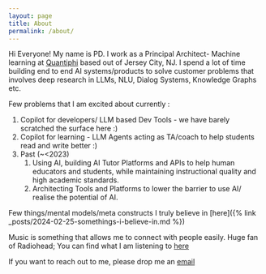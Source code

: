 ```yaml
---
layout: page
title: About
permalink: /about/
---
```

Hi Everyone! My name is PD. I work as a Principal Architect- Machine learning at [Quantiphi](https://quantiphi.com/)  based out of Jersey City, NJ. I spend a lot of time building end to end AI systems/products to solve customer problems that involves deep research in LLMs, NLU, Dialog Systems, Knowledge Graphs etc.

Few problems that I am excited about currently :

1. Copilot for developers/ LLM based Dev Tools - we have barely scratched the surface here :) 
2. Copilot for learning - LLM Agents acting as TA/coach to help students read and write better :)
3. Past (~<2023)
    1. Using AI, building AI Tutor Platforms and APIs to help human educators and students, while maintaining instructional quality and high academic standards.
    2. Architecting Tools and Platforms to lower the barrier to use AI/ realise the potential of AI.

Few things/mental models/meta constructs I truly believe in [here]({% link _posts/2024-02-25-somethings-i-believe-in.md %}) 

Music is something that allows me to connect with people easily. Huge fan of Radiohead; You can find what I am listening to [here](https://open.spotify.com/user/prabhudatta?si=45ab750a215445d1)

If you want to reach out to me, please drop me an [email](mailto:prabhudatta.das09@gmail.com)


